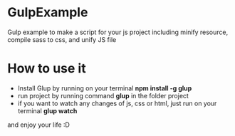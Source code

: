 # GulpExample

Gulp example to make a script for your js project including minify resource, compile sass to css, and unify JS file

# How to use it

- Install Glup by running on your terminal **npm install -g glup**
- run project by running command **glup** in the folder project
- if you want to watch any changes of js, css or html, just run on your terminal **glup watch**


and enjoy your life :D
